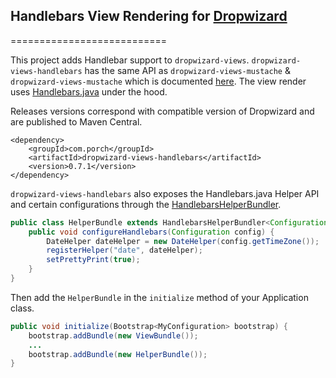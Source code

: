 ## Handlebars View Rendering for [Dropwizard](http://dropwizard.io)
===========================

This project adds Handlebar support to `dropwizard-views`. `dropwizard-views-handlebars` has the same API as 
`dropwizard-views-mustache` & `dropwizard-views-mustache` which is documented [here](http://dropwizard.io/manual/views.html).
The view render uses [Handlebars.java](https://github.com/jknack/handlebars.java) under the hood.

Releases versions correspond with compatible version of Dropwizard and are published to Maven Central.

```
<dependency>
    <groupId>com.porch</groupId>
    <artifactId>dropwizard-views-handlebars</artifactId>
    <version>0.7.1</version>
</dependency>
```

`dropwizard-views-handlebars` also exposes the Handlebars.java Helper API and certain configurations through the [HandlebarsHelperBundler](src/main/java/com/porch/views/handlebars/HandlebarsHelperBundle.java).

```java
public class HelperBundle extends HandlebarsHelperBundler<Configuration> {
    public void configureHandlebars(Configuration config) {
        DateHelper dateHelper = new DateHelper(config.getTimeZone());
        registerHelper("date", dateHelper);
        setPrettyPrint(true);
    }
}
```

Then  add the `HelperBundle` in the `initialize` method of your Application class.

```java
public void initialize(Bootstrap<MyConfiguration> bootstrap) {
    bootstrap.addBundle(new ViewBundle());
    ...
    bootstrap.addBundle(new HelperBundle());
}
```

